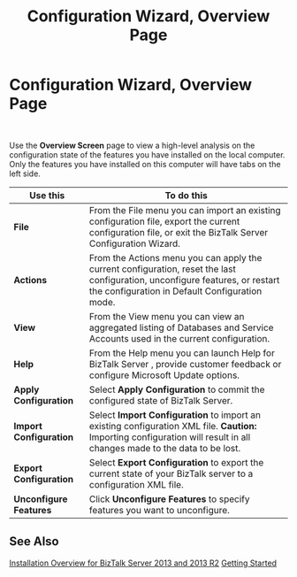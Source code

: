 ﻿---
title: Configuration Wizard, Overview Page
TOCTitle: Configuration Wizard, Overview Page
ms:assetid: 0d4d6837-e1d1-4362-8abd-e20d5b0f8c73
ms:mtpsurl: https://msdn.microsoft.com/en-us/library/Aa547350(v=BTS.80)
ms:contentKeyID: 51526203
ms.date: 08/30/2017
mtps_version: v=BTS.80
f1_keywords:
- bts10.config.wizard.overview
---

# Configuration Wizard, Overview Page

 

Use the **Overview Screen** page to view a high-level analysis on the configuration state of the features you have installed on the local computer. Only the features you have installed on this computer will have tabs on the left side.

<table>
<thead>
<tr class="header">
<th>Use this</th>
<th>To do this</th>
</tr>
</thead>
<tbody>
<tr class="odd">
<td><strong>File</strong></td>
<td>From the File menu you can import an existing configuration file, export the current configuration file, or exit the BizTalk Server Configuration Wizard.</td>
</tr>
<tr class="even">
<td><strong>Actions</strong></td>
<td>From the Actions menu you can apply the current configuration, reset the last configuration, unconfigure features, or restart the configuration in Default Configuration mode.</td>
</tr>
<tr class="odd">
<td><strong>View</strong></td>
<td>From the View menu you can view an aggregated listing of Databases and Service Accounts used in the current configuration.</td>
</tr>
<tr class="even">
<td><strong>Help</strong></td>
<td>From the Help menu you can launch Help for BizTalk Server , provide customer feedback or configure Microsoft Update options.</td>
</tr>
<tr class="odd">
<td><strong>Apply Configuration</strong></td>
<td>Select <strong>Apply Configuration</strong> to commit the configured state of BizTalk Server.</td>
</tr>
<tr class="even">
<td><strong>Import Configuration</strong></td>
<td>Select <strong>Import Configuration</strong> to import an existing configuration XML file. <strong>Caution:</strong> Importing configuration will result in all changes made to the data to be lost.</td>
</tr>
<tr class="odd">
<td><strong>Export Configuration</strong></td>
<td>Select <strong>Export Configuration</strong> to export the current state of your BizTalk server to a configuration XML file.</td>
</tr>
<tr class="even">
<td><strong>Unconfigure Features</strong></td>
<td>Click <strong>Unconfigure Features</strong> to specify features you want to unconfigure.</td>
</tr>
</tbody>
</table>


## See Also

[Installation Overview for BizTalk Server 2013 and 2013 R2](https://msdn.microsoft.com/library/jj248688\(v=bts.80\))  
[Getting Started](https://msdn.microsoft.com/library/aa560946\(v=bts.80\))

